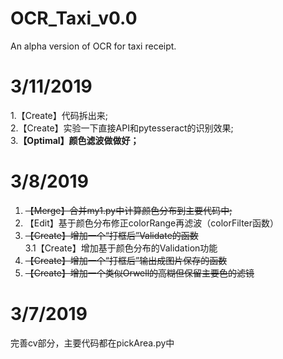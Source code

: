# OCR_Taxi_v0.0
An alpha version of OCR for taxi receipt.

# 3/11/2019
1.【Create】代码拆出来;<br>
2.【Create】实验一下直接API和pytesseract的识别效果;<br>
3.**【Optimal】颜色滤波做做好；**<br>

# 3/8/2019
1. ~~【Merge】合并my1.py中计算颜色分布到主要代码中;~~
2. 【Edit】基于颜色分布修正colorRange再滤波（colorFilter函数）
3. ~~【Create】增加一个“打框后”Validate的函数~~<br>
3.1【Create】增加基于颜色分布的Validation功能
4. ~~【Create】增加一个“打框后”输出成图片保存的函数~~
5. ~~【Create】增加一个类似Orwell的高糊但保留主要色的滤镜~~

# 3/7/2019
完善cv部分，主要代码都在pickArea.py中



